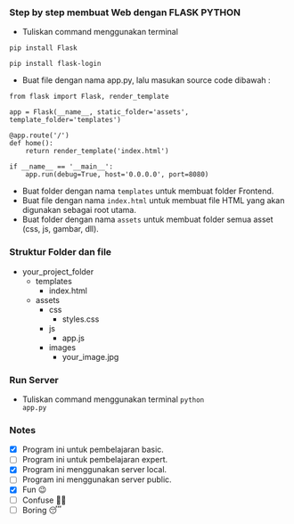 ### Step by step membuat Web dengan FLASK PYTHON
- Tuliskan command menggunakan terminal 
```
pip install Flask
```
```
pip install flask-login
```
- Buat file dengan nama app.py, lalu masukan source code dibawah :
```
from flask import Flask, render_template

app = Flask(__name__, static_folder='assets', template_folder='templates')

@app.route('/')
def home():
    return render_template('index.html')

if __name__ == '__main__':
    app.run(debug=True, host='0.0.0.0', port=8080)
```
- Buat folder dengan nama ```templates``` untuk membuat folder Frontend.
- Buat file dengan nama ```index.html``` untuk membuat file HTML yang akan digunakan sebagai root utama.
- Buat folder dengan nama ```assets``` untuk membuat folder semua asset (css, js, gambar, dll).

### Struktur Folder dan file
- your_project_folder
  - templates
    - index.html
  - assets
    - css
      - styles.css
    - js
      - app.js
    - images
      - your_image.jpg

### Run Server
- Tuliskan command menggunakan terminal <code>python app.py</code>

### Notes
- [x] Program ini untuk pembelajaran basic.
- [ ] Program ini untuk pembelajaran expert.
- [x] Program ini menggunakan server local.
- [ ] Program ini menggunakan server public.
- [x] Fun :wink:
- [ ] Confuse :face_with_spiral_eyes:
- [ ] Boring :sleeping: